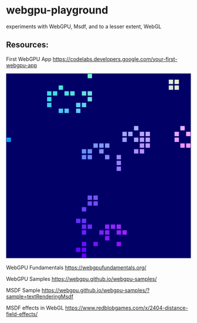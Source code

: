 # webgpu-playground
experiments with WebGPU, Msdf, and to a lesser extent, WebGL

## Resources: 

First WebGPU App
https://codelabs.developers.google.com/your-first-webgpu-app

![alt text](assets/image.png)

WebGPU Fundamentals
https://webgpufundamentals.org/

WebGPU Samples
https://webgpu.github.io/webgpu-samples/

MSDF Sample
https://webgpu.github.io/webgpu-samples/?sample=textRenderingMsdf

MSDF effects in WebGL
https://www.redblobgames.com/x/2404-distance-field-effects/